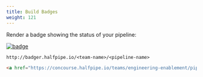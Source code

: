 ```yaml
---
title: Build Badges
weight: 121
---
```


Render a badge showing the status of your pipeline:

<a href="https://concourse.halfpipe.io/teams/engineering-enablement/pipelines/halfpipe-docs"><img src="http://badger.halfpipe.io/engineering-enablement/halfpipe-docs" title="badge" style="margin:0"></a>

`http://badger.halfpipe.io/<team-name>/<pipeline-name>`

```html
<a href="https://concourse.halfpipe.io/teams/engineering-enablement/pipelines/halfpipe-docs"><img src="http://badger.halfpipe.io/engineering-enablement/halfpipe-docs" title="badge"></a>
```
